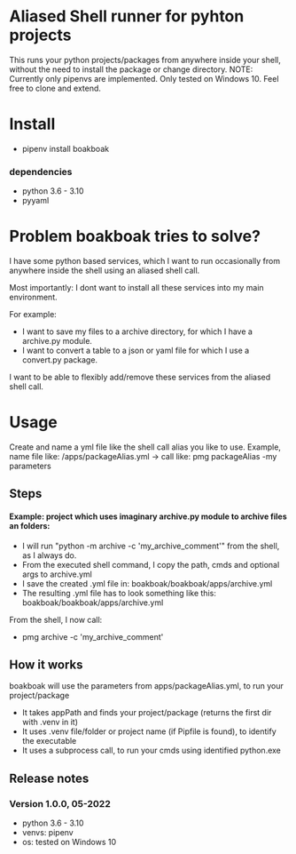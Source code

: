 <!-- README.md -->

# Aliased Shell runner for pyhton projects

This runs your python projects/packages from anywhere inside your shell, without the need to install the package or change directory. 
NOTE: Currently only pipenvs are implemented. Only tested on Windows 10. 
Feel free to clone and extend.


# Install
- pipenv install boakboak


### dependencies
- python 3.6 - 3.10
- pyyaml



# Problem boakboak tries to solve?
I have some python based services, which I want to run occasionally from anywhere inside the
shell using an aliased shell call.

Most importantly: I dont want to install all these services into my main environment.

For example:
- I want to save my files to a archive directory, for which I have a archive.py module.
- I want to convert a table to a json or yaml file for which I use a convert.py package.

I want to be able to flexibly add/remove these services from the aliased shell call.


# Usage
Create and name a yml file like the shell call alias you like to use.
Example, name file like: /apps/packageAlias.yml -> call like: pmg packageAlias -my parameters


## Steps

#### Example: project which uses imaginary archive.py module to archive files an folders:
- I will run "python -m archive -c 'my_archive_comment'" from the shell, as I always do.
- From the executed shell command, I copy the path, cmds and optional args to archive.yml
- I save the created .yml file in: boakboak/boakboak/apps/archive.yml
- The resulting .yml file has to look something like this: boakboak/boakboak/apps/archive.yml

From the shell, I now call:
- pmg archive -c 'my_archive_comment'


## How it works

boakboak will use the parameters from apps/packageAlias.yml, to run your project/package
- It takes appPath and finds your project/package (returns the first dir with .venv in it)
- It uses .venv file/folder or project name (if Pipfile is found), to identify the executable
- It uses a subprocess call, to run your cmds using identified python.exe



## Release notes
### Version 1.0.0, 05-2022
- python 3.6 - 3.10
- venvs: pipenv
- os: tested on Windows 10